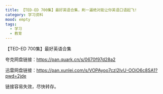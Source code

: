 ```yaml
---
title: 【TED-ED 700集】最好英语合集，刷一遍绝对能让你英语口语起飞!
category: 学习资料
mood: empty
tags:
  - 学习
  - 教育
---
```





【TED-ED 700集】最好英语合集




夸克网盘链接：https://pan.quark.cn/s/0670f97d28a2




迅雷网盘链接：https://pan.xunlei.com/s/VOPAyoo7czl2IvU-OOiO6c8SA1?pwd=2jde




链接容易失效，尽快转存。








